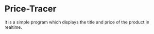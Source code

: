 # Price-Tracer
It is a simple program which displays the title and price of the product in realtime. 
